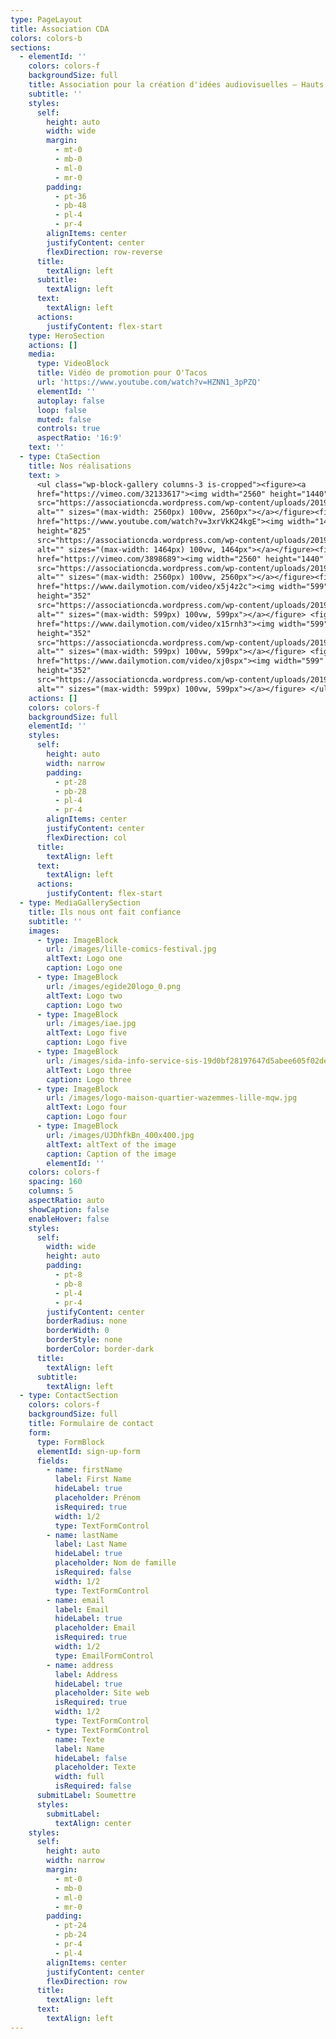```yaml
---
type: PageLayout
title: Association CDA
colors: colors-b
sections:
  - elementId: ''
    colors: colors-f
    backgroundSize: full
    title: Association pour la création d'idées audiovisuelles – Hauts de France
    subtitle: ''
    styles:
      self:
        height: auto
        width: wide
        margin:
          - mt-0
          - mb-0
          - ml-0
          - mr-0
        padding:
          - pt-36
          - pb-48
          - pl-4
          - pr-4
        alignItems: center
        justifyContent: center
        flexDirection: row-reverse
      title:
        textAlign: left
      subtitle:
        textAlign: left
      text:
        textAlign: left
      actions:
        justifyContent: flex-start
    type: HeroSection
    actions: []
    media:
      type: VideoBlock
      title: Vidéo de promotion pour O'Tacos
      url: 'https://www.youtube.com/watch?v=HZNN1_3pPZQ'
      elementId: ''
      autoplay: false
      loop: false
      muted: false
      controls: true
      aspectRatio: '16:9'
    text: ''
  - type: CtaSection
    title: Nos réalisations
    text: >
      <ul class="wp-block-gallery columns-3 is-cropped"><figure><a
      href="https://vimeo.com/32133617"><img width="2560" height="1440"
      src="https://associationcda.wordpress.com/wp-content/uploads/2019/08/arthurgrummiaux01-4.jpg"
      alt="" sizes="(max-width: 2560px) 100vw, 2560px"></a></figure><figure><a
      href="https://www.youtube.com/watch?v=3xrVkK24kgE"><img width="1464"
      height="825"
      src="https://associationcda.wordpress.com/wp-content/uploads/2019/08/isea01.jpg"
      alt="" sizes="(max-width: 1464px) 100vw, 1464px"></a></figure><figure><a
      href="https://vimeo.com/3898689"><img width="2560" height="1440"
      src="https://associationcda.wordpress.com/wp-content/uploads/2019/08/xavieraucompte01-4170557285-e1722580670789.jpg"
      alt="" sizes="(max-width: 2560px) 100vw, 2560px"></a></figure><figure><a
      href="https://www.dailymotion.com/video/x5j4z2c"><img width="599"
      height="352"
      src="https://associationcda.wordpress.com/wp-content/uploads/2019/08/artsenique01-1817097966-e1722580693716.jpg"
      alt="" sizes="(max-width: 599px) 100vw, 599px"></a></figure> <figure><a
      href="https://www.dailymotion.com/video/x15rnh3"><img width="599"
      height="352"
      src="https://associationcda.wordpress.com/wp-content/uploads/2019/08/flamenco01-3921630733-e1722595989316.jpg"
      alt="" sizes="(max-width: 599px) 100vw, 599px"></a></figure> <figure><a
      href="https://www.dailymotion.com/video/xj0spx"><img width="599"
      height="352"
      src="https://associationcda.wordpress.com/wp-content/uploads/2019/08/forum2008-135064524-e1722596069568.jpg"
      alt="" sizes="(max-width: 599px) 100vw, 599px"></a></figure> </ul>
    actions: []
    colors: colors-f
    backgroundSize: full
    elementId: ''
    styles:
      self:
        height: auto
        width: narrow
        padding:
          - pt-28
          - pb-28
          - pl-4
          - pr-4
        alignItems: center
        justifyContent: center
        flexDirection: col
      title:
        textAlign: left
      text:
        textAlign: left
      actions:
        justifyContent: flex-start
  - type: MediaGallerySection
    title: Ils nous ont fait confiance
    subtitle: ''
    images:
      - type: ImageBlock
        url: /images/lille-comics-festival.jpg
        altText: Logo one
        caption: Logo one
      - type: ImageBlock
        url: /images/egide20logo_0.png
        altText: Logo two
        caption: Logo two
      - type: ImageBlock
        url: /images/iae.jpg
        altText: Logo five
        caption: Logo five
      - type: ImageBlock
        url: /images/sida-info-service-sis-19d0bf28197647d5abee605f02de7595.png
        altText: Logo three
        caption: Logo three
      - type: ImageBlock
        url: /images/logo-maison-quartier-wazemmes-lille-mqw.jpg
        altText: Logo four
        caption: Logo four
      - type: ImageBlock
        url: /images/UJDhfkBn_400x400.jpg
        altText: altText of the image
        caption: Caption of the image
        elementId: ''
    colors: colors-f
    spacing: 160
    columns: 5
    aspectRatio: auto
    showCaption: false
    enableHover: false
    styles:
      self:
        width: wide
        height: auto
        padding:
          - pt-8
          - pb-8
          - pl-4
          - pr-4
        justifyContent: center
        borderRadius: none
        borderWidth: 0
        borderStyle: none
        borderColor: border-dark
      title:
        textAlign: left
      subtitle:
        textAlign: left
  - type: ContactSection
    colors: colors-f
    backgroundSize: full
    title: Formulaire de contact
    form:
      type: FormBlock
      elementId: sign-up-form
      fields:
        - name: firstName
          label: First Name
          hideLabel: true
          placeholder: Prénom
          isRequired: true
          width: 1/2
          type: TextFormControl
        - name: lastName
          label: Last Name
          hideLabel: true
          placeholder: Nom de famille
          isRequired: false
          width: 1/2
          type: TextFormControl
        - name: email
          label: Email
          hideLabel: true
          placeholder: Email
          isRequired: true
          width: 1/2
          type: EmailFormControl
        - name: address
          label: Address
          hideLabel: true
          placeholder: Site web
          isRequired: true
          width: 1/2
          type: TextFormControl
        - type: TextFormControl
          name: Texte
          label: Name
          hideLabel: false
          placeholder: Texte
          width: full
          isRequired: false
      submitLabel: Soumettre
      styles:
        submitLabel:
          textAlign: center
    styles:
      self:
        height: auto
        width: narrow
        margin:
          - mt-0
          - mb-0
          - ml-0
          - mr-0
        padding:
          - pt-24
          - pb-24
          - pr-4
          - pl-4
        alignItems: center
        justifyContent: center
        flexDirection: row
      title:
        textAlign: left
      text:
        textAlign: left
---
```

